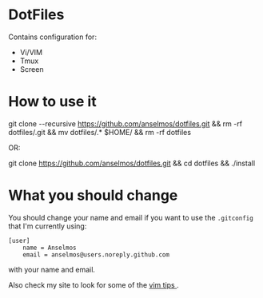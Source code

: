 # DotFiles

Contains configuration for:
- Vi/VIM
- Tmux
- Screen


# How to use it

git clone --recursive https://github.com/anselmos/dotfiles.git && rm -rf dotfiles/.git && mv dotfiles/.* $HOME/ && rm -rf dotfiles

OR:

git clone https://github.com/anselmos/dotfiles.git && cd dotfiles && ./install


# What you should change

You should change your name and email if you want to use the `.gitconfig` that I'm currently using:

```
[user]
    name = Anselmos
    email = anselmos@users.noreply.github.com
```
with your name and email.


Also check my site to look for some of the [vim tips ](http://witkowskibartosz.com/blog/tag/vim.html).
